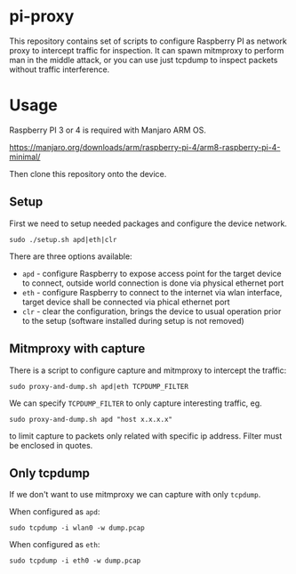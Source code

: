 # pi-proxy

This repository contains set of scripts to configure Raspberry PI as network proxy to intercept traffic for inspection.
It can spawn mitmproxy to perform man in the middle attack, or you can use just tcpdump to inspect packets without traffic interference.

# Usage

Raspberry PI 3 or 4 is required with Manjaro ARM OS.

https://manjaro.org/downloads/arm/raspberry-pi-4/arm8-raspberry-pi-4-minimal/

Then clone this repository onto the device.

## Setup

First we need to setup needed packages and configure the device network.

```
sudo ./setup.sh apd|eth|clr
```

There are three options available:

* `apd` - configure Raspberry to expose access point for the target device to connect, outside world connection is done via physical ethernet port
* `eth` - configure Raspberry to connect to the internet via wlan interface, target device shall be connected via phical ethernet port
* `clr` - clear the configuration, brings the device to usual operation prior to the setup (software installed during setup is not removed)

## Mitmproxy with capture

There is a script to configure capture and mitmproxy to intercept the traffic:

```
sudo proxy-and-dump.sh apd|eth TCPDUMP_FILTER
```

We can specify `TCPDUMP_FILTER` to only capture interesting traffic, eg.

```
sudo proxy-and-dump.sh apd "host x.x.x.x"
```

to limit capture to packets only related with specific ip address. Filter must be enclosed in quotes.

## Only tcpdump

If we don't want to use mitmproxy we can capture with only `tcpdump`.

When configured as `apd`:

```
sudo tcpdump -i wlan0 -w dump.pcap
```

When configured as `eth`:

```
sudo tcpdump -i eth0 -w dump.pcap
```

